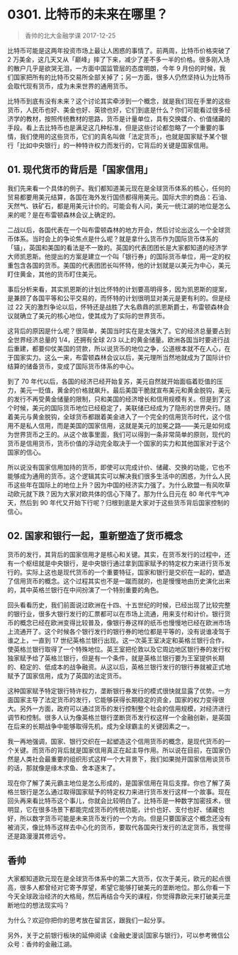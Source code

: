 # 0301. 比特币的未来在哪里？
> 香帅的北大金融学课
2017-12-25

比特币可能是这两年投资市场上最让人困惑的事情了。前两周，比特币价格突破了 2 万美金，这几天又从「巅峰」摔了下来，减少了差不多一半的价格。很多刚入场的散户几乎是欲哭无泪，一方面中国监管层的态度明朗，今年 9 月份的时候，我们国家把所有的比特币交易所全部关掉了；另一方面，很多人仍然坚持认为比特币会取代现有货币，成为未来世界的通用货币。

比特币到底有没有未来？这个讨论其实牵涉到一个概念，就是我们现在手里的这些货币，人民币也好、美金也好、英镑也好，它们到底是什么？你们可能看过很多经济学的教材，按照传统教材的思路，货币是计量单位，具有交换媒介、价值储藏的手段。看上去比特币也是满足这几种标准，但是这些讨论都忽略了一个重要的事情，我们使用的这些货币，它们的真名叫做「法定货币」，也就是国家赋予某个银行「比如中央银行」的一种特许权力而发行的，它背后的关键是国家信用。

## 01. 现代货币的背后是「国家信用」

我们先来看一个具体的例子。我们都知道美元现在是全球货币体系的核心，任何的贸易都要用美元结算，各国在海外发行国债都得用美元。国际大宗的商品：石油、天然气、铁矿石，都是用美元计价的。可能会有人问，美元一统江湖的地位是怎么来的呢？是在布雷顿森林会议上确定的。

二战以后，各国代表在一个叫布雷顿森林的地方开会，然后讨论出这么一个全球货币体系。当时会上的争论焦点是什么呢？就是拿什么货币作为国际货币体系的「锚」，英国和美国的看法是不一致的。英国的代表团团长是大家都知道的经济学大师凯恩斯。他提出的方案是建立一个叫「银行券」的国际货币单位，用一定的权重包含各国的货币。美国的代表团团长叫怀特，他的计划就是以美元为中心，美元盯住黄金，其他的货币盯住美元。

事后分析来看，其实凯恩斯的计划比怀特的计划要高明得多，因为凯恩斯的提案，是兼顾了各国平等和公平交易的，而怀特的计划很明显对美元是更有利的。但是经过 22 天的激烈争论以后，怀特还是战胜了大名鼎鼎的凯恩斯爵士，布雷顿森林会议就确立了美元的核心地位，使其成为了实际的世界货币。

这背后的原因是什么呢？很简单，美国当时实在是太强大了。它的经济总量要占到全世界经济总量的 1/4，还拥有全球 2/3 以上的黄金储量。欧洲各国当时要进行战后重建，都要仰仗美国的贷款，所以说货币的地位之争，公道根本就不在人心，在于国家实力。这么一来，布雷顿森林会议以后，美元理所当然地就成为了国际计价结算的储备货币，变成了国际货币体系的中心。

到了 70 年代以后，各国的经济已经开始复苏，美元自然就开始面临着贬值的压力，美元一贬值，黄金的价格就飙升。最后美国干脆就宣布美元和黄金脱钩，美元的发行不再受黄金储量的限制，只和美国的经济增长和信用规模有关。但是到了这个时候，美元的国际货币地位已经稳定了，美联储已经成为了隐形的世界央行。随着美元与黄金脱钩，全球货币都跟着美金进入了一个完全的信用货币时代，这个信用不是私人信用，而是美国的国家信用，这就是美元的加冕之路——美元是如何成为世界货币之王的。从这个故事里面，我们可以得到一条非常简单的原则，现代的货币是信用货币，货币价值的浮动完全取决于一个国家的实力和其他国家对于这个国家的信心。

所以说没有国家信用加持的货币，即使可以完成计价、储藏、交换的功能，它也不能够成为通用的货币。这个逻辑其实可以解决我们很多生活中的困惑，为什么人民币这些年在国际上的地位上升？因为中国的经济实力强了。为什么欧盟一有风吹草动欧元就下跌？因为大家对欧共体的信心下降了。那为什么日元在 80 年代牛气冲天，然后到 90 年代又开始下行呢？归根到底是大家对于这些货币背后国家控制的信心。

## 02. 国家和银行一起，重新塑造了货币概念

货币的发行，其背后的国家信用才是核心和关键。其实，在货币发行的过程中，还有一个枢纽就是中央银行，是中央银行通过拿到国家赋予的特定权力来进行货币发行的。实际上这也是现代货币的一个重要特征，国家和银行是交织在一起的，塑造了信用货币的概念。这个过程其实也不是一蹴而就的，也是慢慢地由历史演化出来的，其中英格兰银行在中间扮演了一个特别重要的角色。

回头看看历史，我们前面说过欧洲在十四、十五世纪的时候，已经出现了比较完整的银行业，很多大银行发行的汇票都可以在市场上流通，用来支付和计价。银行货币的概念已经在欧洲变得比较普及，像银行券这样的纸币也慢慢地已经在欧洲市场上流通开了。这个时候各个银行发行的银行券的地位都是平等的，没有说谁凌驾于谁之上，一直到 17 世纪英格兰银行出现。这一次英王室决定和英格兰银行合作，使英格兰银行取得了一个特殊地位。英王室把伦敦以及它周边地区银行券的发行权独家赋予给了英格兰银行，但是有一个条件，就是英格兰银行要为王室提供长期的、稳定的、低成本的战争融资。从这以后，英格兰银行发行的银行券就被正式地赋予了国家信用，成为了英国的法定货币。

这种国家赋予特定银行特许权力，垄断银行券发行的模式很快就显露了优势。一方面国家主导了法定货币的发行，它能够获得长期稳定的资金，国家的权力变得很大。另外一方面，政府可以通过货币的发行控制整个社会的信用规模，对经济进行调节和控制。很多人认为像英格兰银行垄断货币发行权这样一个金融创新，是英国在后来的长期战争中能够取得先机，成为全球霸主的关键因素之一。

我一再地强调，国家、银行交织在一起塑造这个信用货币的概念，是现代货币的一个关键。而货币的背后就是国家信用真正在起主导作用。所以说在目前，在国家仍然是人类社会最重要的组织形式这样一个大背景下，我们如果抛开国家信用谈货币的话，那就像是缘木求鱼、舍本逐末了。

现在你了解了美元霸主地位是怎么形成的，是国家信用在背后支撑。你也了解了英格兰银行是怎么通过取得国家赋予的特定权力来进行货币发行这样一个故事。现在回头再来看比特币这个事儿，你就会比较明白了。比特币是一种数字加密技术，很明显，它在很多场景下都能完成货币的传统功能，计价也好、支付也好、储藏也好，所以数字货币可能是未来货币发行的一个方向。但是只要国家这个概念还没有被消灭，像比特币这样去中心化的货币，要取代各国央行发行的法定货币，我觉得还是路漫漫其修远兮。

## 香帅

大家都知道欧元现在是全球货币体系中的第二大货币，仅次于美元，欧元的起点很高，很多人都曾经对它寄予厚望，希望它能够打破美元的垄断地位。那么你看一下今天全球政治经济的大格局，然后再结合今天的课程，你觉得靠欧元来打破美元垄断地位的想法现实吗？

为什么？欢迎你把你的思考放在留言区，跟我们一起分享。

另外，关于之前银行板块的延伸阅读《金融史漫谈|国家与银行》，可以参考微信公众号：香帅的金融江湖。



